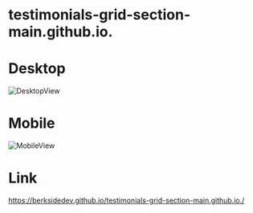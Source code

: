 # testimonials-grid-section-main.github.io.

# Desktop
![DesktopView](https://user-images.githubusercontent.com/73247644/191999033-543043cf-d4a0-4bda-98fd-0f545f903cb6.png)

# Mobile
![MobileView](https://user-images.githubusercontent.com/73247644/191999055-6666bad7-e322-4b82-8329-9f7412430a56.png)

# Link
https://berksidedev.github.io/testimonials-grid-section-main.github.io./
